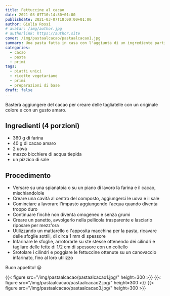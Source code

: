 ```yaml
---
title: Fettuccine al cacao
date: 2021-03-07T10:14:30+01:00
publishdate: 2021-03-07T18:00:00+01:00
author: Giulia Rossi
# avatar: /img/author.jpg
# authorlink: https://author.site
cover: /img/pastaalcacao/pastaalcacao1.jpg
summary: Una pasta fatta in casa con l'aggiunta di un ingrediente particolare
categories:
  - cacao
  - pasta
  - primi
tags:
  - piatti unici
  - ricette vegetariane
  - primi
  - preparazioni di base
draft: false
---
```


Basterà aggiungere del cacao per creare delle tagliatelle con un originale colore e con un gusto amaro.

## Ingredienti (4 porzioni)

* 360 g di farina
* 40 g di cacao amaro
* 2 uova
* mezzo bicchiere di acqua tiepida
* un pizzico di sale

## Procedimento

* Versare su una spianatoia o su un piano di lavoro la farina e il cacao, mischiandolole
* Creare una cavità al centro del composto, aggiungerci le uova e il sale
* Cominciare a lavorare l'impasto aggiungendo  l'acqua quando diventa troppo duro
* Continuare finchè non diventa omogeneo e senza grumi
* Creare un panetto, avvolgerlo nella pellicola trasparente e lasciarlo riposare per mezz'ora
* Utilizzando un mattarello o l'apposita macchina per la pasta, ricavare delle sfoglie sottili, di circa 1 mm di spessore
* Infarinare le sfoglie, arrotorarle su ste stesse ottenendo dei cilindri e tagliare delle fette di 1/2 cm di spessore con un coltello
* Srotolare i cilindri e poggiare le fettuccine ottenute su un canovaccio infarinato, fino al loro utilizzo

Buon appetito! 😀

{{< figure src="/img/pastaalcacao/pastaalcacao1.jpg/" height=300  >}}
{{< figure src="/img/pastaalcacao/pastaalcacao2.jpg/" height=300  >}}
{{< figure src="/img/pastaalcacao/pastaalcacao3.jpg/" height=300  >}}